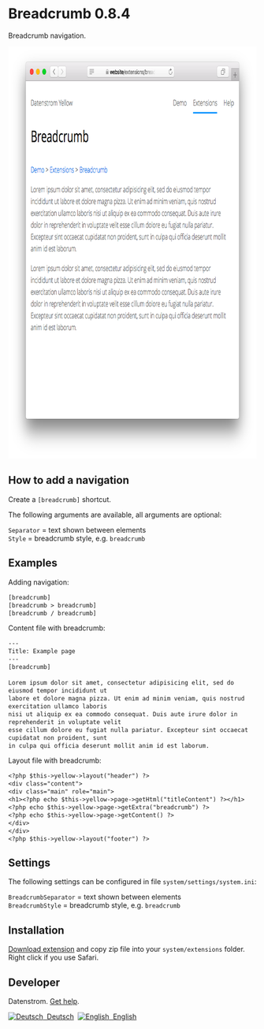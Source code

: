 Breadcrumb 0.8.4
================
Breadcrumb navigation.

<p align="center"><img src="breadcrumb-screenshot.png?raw=true" width="795" height="836" alt="Screenshot"></p>

## How to add a navigation

Create a `[breadcrumb]` shortcut. 

The following arguments are available, all arguments are optional:
 
`Separator` = text shown between elements  
`Style` = breadcrumb style, e.g. `breadcrumb`  

## Examples

Adding navigation:

    [breadcrumb]
    [breadcrumb > breadcrumb]
    [breadcrumb / breadcrumb]

Content file with breadcrumb:

    ---
    Title: Example page
    ---
    [breadcrumb]
        
    Lorem ipsum dolor sit amet, consectetur adipisicing elit, sed do eiusmod tempor incididunt ut 
    labore et dolore magna pizza. Ut enim ad minim veniam, quis nostrud exercitation ullamco laboris 
    nisi ut aliquip ex ea commodo consequat. Duis aute irure dolor in reprehenderit in voluptate velit 
    esse cillum dolore eu fugiat nulla pariatur. Excepteur sint occaecat cupidatat non proident, sunt 
    in culpa qui officia deserunt mollit anim id est laborum.

Layout file with breadcrumb:

    <?php $this->yellow->layout("header") ?>
    <div class="content">
    <div class="main" role="main">
    <h1><?php echo $this->yellow->page->getHtml("titleContent") ?></h1>
    <?php echo $this->yellow->page->getExtra("breadcrumb") ?>
    <?php echo $this->yellow->page->getContent() ?>
    </div>
    </div>
    <?php $this->yellow->layout("footer") ?>

## Settings

The following settings can be configured in file `system/settings/system.ini`:

`BreadcrumbSeparator` = text shown between elements  
`BreadcrumbStyle` = breadcrumb style, e.g. `breadcrumb`  

## Installation

[Download extension](https://github.com/datenstrom/yellow-extensions/raw/master/zip/breadcrumb.zip) and copy zip file into your `system/extensions` folder. Right click if you use Safari.

## Developer

Datenstrom. [Get help](https://datenstrom.se/yellow/help/).

<p>
<a href="README-de.md"><img src="https://raw.githubusercontent.com/datenstrom/yellow-extensions/master/source/help/language-de.png" width="15" height="15" alt="Deutsch">&nbsp; Deutsch</a>&nbsp;
<a href="README.md"><img src="https://raw.githubusercontent.com/datenstrom/yellow-extensions/master/source/help/language-en.png" width="15" height="15" alt="English">&nbsp; English</a>&nbsp;
</p>
